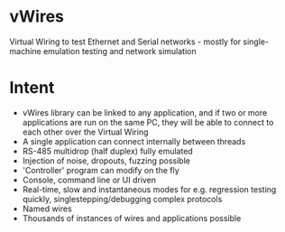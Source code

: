 # vWires
Virtual Wiring to test Ethernet and Serial networks - mostly for single-machine emulation testing and network simulation

# Intent
* vWires library can be linked to any application, and if two or more applications are run on the same PC, they will be able to connect to each other over the Virtual Wiring
* A single application can connect internally between threads
* RS-485 multidrop (half duplex) fully emulated
* Injection of noise, dropouts, fuzzing possible
* 'Controller' program can modify on the fly
* Console, command line or UI driven
* Real-time, slow and instantaneous modes for e.g. regression testing quickly, singlestepping/debugging complex protocols
* Named wires
* Thousands of instances of wires and applications possible

  
